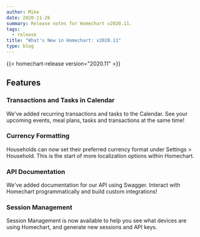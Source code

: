 ```yaml
---
author: Mike
date: 2020-11-26
summary: Release notes for Homechart v2020.11.
tags:
  - release
title: "What's New in Homechart: v2020.11"
type: blog
---
```


{{< homechart-release version="2020.11" >}}

## Features

### Transactions and Tasks in Calendar
We've added recurring transactions and tasks to the Calendar.  See your upcoming events, meal plans, tasks and transactions at the same time!

### Currency Formatting
Households can now set their preferred currency format under Settings > Household.  This is the start of more localization options within Homechart.

### API Documentation
We've added documentation for our API using Swagger.  Interact with Homechart programmatically and build custom integrations!

### Session Management
Session Management is now available to help you see what devices are using Homechart, and generate new sessions and API keys.
